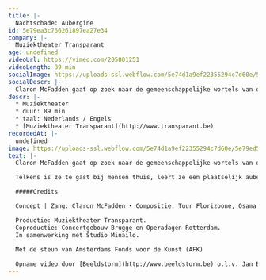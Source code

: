 ```yaml
---
title: |-
  Nachtschade: Aubergine
id: 5e79ea3c766261897ea27e34
company: |-
  Muziektheater Transparant
age: undefined
videoUrl: https://vimeo.com/205801251
videoLength: 89 min
socialImage: https://uploads-ssl.webflow.com/5e74d1a9ef22355294c7d60e/5e79ed54842d8f76a8529966_Transparant_Nachtschade%20Aubergine%C2%A9%20Erik%20de%20Jong.jpg
socialDescr: |-
  Claron McFadden gaat op zoek naar de gemeenschappelijke wortels van onze diverse culturen aan de hand van de aubergine. Ondanks de enorme migratie die deze oeroude nachtschade-achtige doormaakte, wist de aubergine zich telkens aan te passen zonder haar eigenzinnige karakter te verliezen. McFadden legt deze route in omgekeerde richting af, terug naar de roots van de aubergine langs de Mediterranee.
descr: |-
  * Muziektheater
  * duur: 89 min
  * taal: Nederlands / Engels
  * [Muziektheater Transparant](http://www.transparant.be)‍
recordedAt: |-
  undefined
image: https://uploads-ssl.webflow.com/5e74d1a9ef22355294c7d60e/5e79ed54842d8f76a8529966_Transparant_Nachtschade%20Aubergine%C2%A9%20Erik%20de%20Jong.jpg
text: |-
  Claron McFadden gaat op zoek naar de gemeenschappelijke wortels van onze diverse culturen aan de hand van de aubergine. Ondanks de enorme migratie die deze oeroude nachtschade-achtige doormaakte, wist de aubergine zich telkens aan te passen zonder haar eigenzinnige karakter te verliezen. McFadden legt deze route in omgekeerde richting af, terug naar de roots van de aubergine langs de Mediterranee.

  Telkens is ze te gast bij mensen thuis, leert ze een plaatselijk auberginerecept en oefent ze een traditioneel lied. Haar verworvenheden neemt ze mee terug naar huis: ze vormen de basis voor een ontroerend culinair en theatraal concert over ons verlangen naar identiteit in deze nomadische, steeds veranderende wereld.

  #####Credits

  Concept | Zang: Claron McFadden • Compositie: Tuur Florizoone, Osama Abdulrasol, Yannick Peeters • Regie: Sjaron Minailo • Dramaturgie: Tobias Kokkelmans • Video: Lisa Tahon • Lichtontwerp: Peter Quasters • Accordeon: Tuur Florizoone • Cello: Lode Vercampt • Contrabas: Yannick Peeters • Klarinet I Basklarinet I Tenora: Jean-Philippe Poncin • Percussie: Sjahin During • Qanun I Ud: Osama Abdulrasol

  Productie: Muziektheater Transparant.
  Coproductie: Concertgebouw Brugge en Operadagen Rotterdam.
  In samenwerking met Studio Minailo.

  Met de steun van Amsterdams Fonds voor de Kunst (AFK)
  
  Opname video door [Beeldstorm](http://www.beeldstorm.be) o.l.v. Jan Bosteels
---
```

